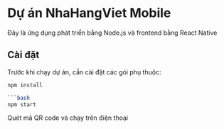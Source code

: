 # Dự án NhaHangViet Mobile

Đây là ứng dụng phát triển bằng Node.js và frontend bằng React Native

## Cài đặt

Trước khi chạy dự án, cần cài đặt các gói phụ thuộc:

````bash
npm install

```bash
npm start

````

Quét mã QR code và chạy trên điện thoại
